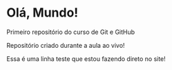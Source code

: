 # Olá, Mundo!
 Primeiro repositório do curso de Git e GitHub

 Repositório criado durante a aula ao vivo!

 Essa é uma linha teste que estou fazendo direto no site!
